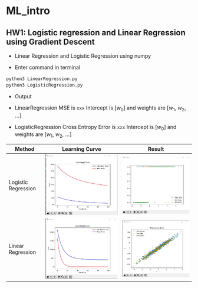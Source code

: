 # ML_intro

## HW1: Logistic regression and Linear Regression using Gradient Descent

* Linear Regression and Logistic Regression using numpy

* Enter command in terminal
```bash
python3 LinearRegression.py
python3 LogisticRegression.py
```
* Output

* LinearRegression
MSE is `xxx`
Intercept is [*w*<sub>0</sub>] and weights are [*w*<sub>1</sub>, *w*<sub>2</sub>, ...]
* LogisticRegression
Cross Entropy Error is `xxx`
Intercept is [*w*<sub>0</sub>] and weights are [*w*<sub>1</sub>, *w*<sub>2</sub>, ...]



| Method            | Learning Curve | Result |
| ----------------- | -------- | -------- |
| Logistic Regression | ![](HW1/result/Logistic_LearningCurve.jpg) | ![](HW1/result/Logistic_Result.jpg)         |
| Linear Regression | ![](HW1/result/Linear_LearningCurve.jpg)     | ![](HW1/result/Linear_Result.jpg)     |

